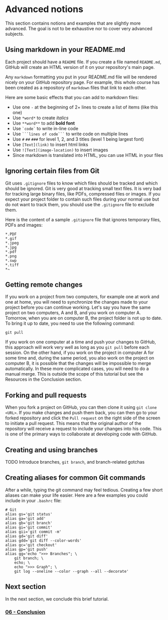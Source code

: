 # Advanced notions

This section contains notions and examples that are slightly more advanced. The
goal is not to be exhaustive nor to cover very advanced subjects.

## Using markdown in your README.md

Each project should have a `README` file. If you create a file named
`README.md`, GitHub will create an HTML version of it on your repository's main
page.

Any `markdown` formatting you put in your README.md file will be rendered
nicely on your GitHub repository page. For example, this whole course has been
created as a repository of `markdown` files that link to each other.

Here are some basic effects that you can add to markdown files:

- Use one `-` at the beginning of 2+ lines to create a list of items (like this
  one)
- Use `*word*` to create *italics*
- Use `**word**` to add **bold font**
- Use <code>\`code\`</code> to write in-line code
- Use <code>\`\`\`lines of code\`\`\`</code> to write code on multiple lines
- Use `#` `##` `###` for level 1, 2, and 3 titles (level 1 being largest font)
- Use `[Text](link)` to insert html links
- Use `![Text](image-location)` to insert images
- Since markdown is translated into HTML, you can use HTML in your files

## Ignoring certain files from Git

Git uses `.gitignore` files to know which files should be tracked and which
should be ignored. Git is very good at tracking small text files. It is very
bad for tracking large binary files, like PDFs, compressed files or images. If
you expect your project folder to contain such files during your normal use but
do not want to track them, you should use the `.gitignore` file to exclude
them.

Here is the content of a sample `.gitignore` file that ignores temporary
files, PDFs and images:

```
*.PDF
*.gif
*.jpeg
*.jpg
*.pdf
*.png
*.swp
*.tiff
*~
```

## Getting remote changes

If you work on a project from two computers, for example one at work and one at
home, you will need to synchronize the changes made to your project before you
can continue working. Let's say you have the same project on two computers, A
and B, and you work on computer A. Tomorrow, when you are on computer B, the
project folder is not up to date. To bring it up to date, you need to use the
following command:

```
git pull
```

If you work on one computer at a time and push your changes to GitHub, this
approach will work very well as long as you `git pull` before each session. On
the other hand, if you work on the project in computer A for some time and,
during the same period, you also work on the project on computer B, it is
possible that the changes will be impossible to merge automatically. In these
more complicated cases, you will need to do a manual merge. This is outside the
scope of this tutorial but see the Resources in the Conclusion section.

## Forking and pull requests

When you fork a project on GitHub, you can then clone it using `git clone
<URL>`. If you make changes and push them back, you can then go to your forked
repository and click the `Pull request` on the right side of the screen to
initiate a pull request. This means that the original author of the repository
will receive a request to include your changes into his code. This is one of
the primary ways to collaborate at developing code with GitHub.

## Creating and using branches

TODO Introduce branches, `git branch`, and branch-related gotchas

## Creating aliases for common Git commands

After a while, typing the git command may feel tedious. Creating a few short
aliases can make your life easier. Here are a few examples you could include in
your `.bashrc` file:

```
# Git
alias gs='git status'
alias ga='git add'
alias gb='git branch'
alias gi='git commit'
alias gii='git commit -m'
alias gd='git diff'
alias gdd='git diff --color-words'
alias gc='git checkout'
alias gp='git push'
alias gg='echo ">>> Branches"; \
    git branch; \
    echo; \
    echo ">>> Graph"; \
    git log --oneline --color --graph --all --decorate'
```

## Next section

In the next section, we conclude this brief tutorial.

### [06 - Conclusion](06_conclusion.md)

